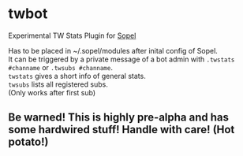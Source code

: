 # twbot
Experimental TW Stats Plugin for [Sopel](https://sopel.chat/)

Has to be placed in ~/.sopel/modules after inital config of Sopel.  
It can be triggered by a private message of a bot admin with `.twstats #channame` or `.twsubs #channame`.  
`twstats` gives a short info of general stats.  
`twsubs` lists all registered subs.  
(Only works after first sub)

## Be warned! This is highly pre-alpha and has some hardwired stuff! Handle with care! (Hot potato!)
